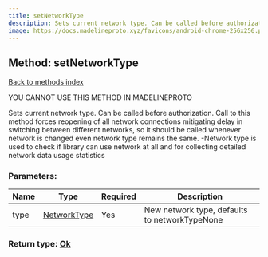 ```yaml
---
title: setNetworkType
description: Sets current network type. Can be called before authorization. Call to this method forces reopening of all network connections mitigating delay in switching between different networks, so it should be called whenever network is changed even network type remains the same. -Network type is used to check if library can use network at all and for collecting detailed network data usage statistics
image: https://docs.madelineproto.xyz/favicons/android-chrome-256x256.png
---
```

## Method: setNetworkType  
[Back to methods index](index.md)


YOU CANNOT USE THIS METHOD IN MADELINEPROTO


Sets current network type. Can be called before authorization. Call to this method forces reopening of all network connections mitigating delay in switching between different networks, so it should be called whenever network is changed even network type remains the same. -Network type is used to check if library can use network at all and for collecting detailed network data usage statistics

### Parameters:

| Name     |    Type       | Required | Description |
|----------|---------------|----------|-------------|
|type|[NetworkType](../types/NetworkType.md) | Yes|New network type, defaults to networkTypeNone|


### Return type: [Ok](../types/Ok.md)

